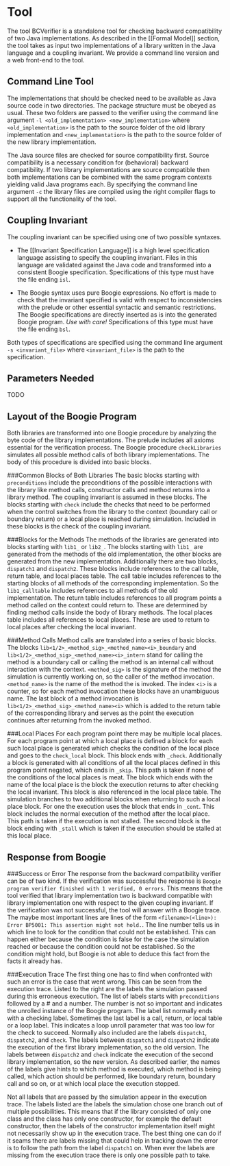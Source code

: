 Tool
====

The tool BCVerifier is a standalone tool for checking backward compatibility of two Java implementations. As described in the [[Formal Model]] section, the tool takes as input two implementations of a library written in the Java language and a coupling invariant. We provide a command line version and a web front-end to the tool.

Command Line Tool
-----------------

The implementations that should be checked need to be available as Java source code in two directories. The package structure must be obeyed as usual. These two folders are passed to the verifier using the command line argument `-l <old_implementation> <new_implementation>` where `<old_implementation>` is the path to the source folder of the old library implementation and `<new_implementation>` is the path to the source folder of the new library implementation.

The Java source files are checked for source compatibility first. Source compatibility is a necessary condition for (behavioral) backward compatibility. If two library implementations are source compatible then both implementations can be combined with the same program contexts yielding valid Java programs each. By specifying the command line argument `-c` the library files are compiled using the right compiler flags to support all the functionality of the tool.


Coupling Invariant
------------------

The coupling invariant can be specified using one of two possible syntaxes.

  - The [[Invariant Specification Language]] is a high level specification language assisting to specify the coupling invariant. Files in this language are validated against the Java code and transformed into a consistent Boogie specification. Specifications of this type must have the file ending `isl`.

  - The Boogie syntax uses pure Boogie expressions. No effort is made to check that the invariant specified is valid with respect to inconsistencies with the prelude or other essential syntactic and semantic restrictions. The Boogie specifications are directly inserted as is into the generated Boogie program. *Use with care!* Specifications of this type must have the file ending `bsl`.

Both types of specifications are specified using the command line argument `-s <invariant_file>` where `<invariant_file>` is the path to the specification.


Parameters Needed
-----------------

TODO


Layout of the Boogie Program
----------------------------

Both libraries are transformed into one Boogie procedure by analyzing the byte code of the library implementations. The prelude includes all axioms essential for the verification process. The Boogie procedure `checkLibraries` simulates all possible method calls of both library implementations. The body of this procedure is divided into basic blocks.

###Common Blocks of Both Libraries
The basic blocks starting with `preconditions` include the preconditions of the possible interactions with the library like method calls, constructor calls and method returns into a library method. The coupling invariant is assumed in these blocks. The blocks starting with `check` include the checks that need to be performed when the control switches from the library to the context (boundary call or boundary return) or a local place is reached during simulation. Included in these blocks is the check of the coupling invariant.

###Blocks for the Methods
The methods of the libraries are generated into blocks starting with `lib1_` or `lib2_`. The blocks starting with `lib1_` are generated from the methods of the old implementation, the other blocks are generated from the new implementation. Additionally there are two blocks, `dispatch1` and `dispatch2`. These blocks include references to the call table, return table, and local places table. The call table includes references to the starting blocks of all methods of the corresponding implementation. So the `lib1_calltable` includes references to all methods of the old implementation. The return table includes references to all program points a method called on the context could return to. These are determined by finding method calls inside the body of library methods. The local places table includes all references to local places. These are used to return to local places after checking the local invariant.


###Method Calls
Method calls are translated into a series of basic blocks. The blocks `lib<1/2>_<method_sig>_<method_name><i>_boundary` and `lib<1/2>_<method_sig>_<method_name><i>_intern` stand for calling the method is a boundary call or calling the method is an internal call without interaction with the context. `<method_sig>` is the signature of the method the simulation is currently working on, so the caller of the method invocation. `<method_name>` is the name of the method the is invoked. The index `<i>` is a counter, so for each method invocation these blocks have an unambiguous name. The last block of a method invocation is `lib<1/2>_<method_sig>_<method_name><i>` which is added to the return table of the corresponding library and serves as the point the execution continues after returning from the invoked method.

###Local Places
For each program point there may be multiple local places. For each program point at which a local place is defined a block for each such local place is generated which checks the condition of the local place and goes to the `check_local` block. This block ends with `_check`. Additionally a block is generated with all conditions of all the local places defined in this program point negated, which ends in `_skip`. This path is taken if none of the conditions of the local places is meat. The block which ends with the name of the local place is the block the execution returns to after checking the local invariant. This block is also referenced in the local place table. The simulation branches to two additional blocks when returning to such a local place block. For one the execution uses the block that ends in `_cont`. This block includes the normal execution of the method after the local place. This path is taken if the execution is not stalled. The second block is the block ending with `_stall` which is taken if the execution should be stalled at this local place.


Response from Boogie
--------------------

###Success or Error
The response from the backward compatibility verifier can be of two kind. If the verification was successful the response is `Boogie program verifier finished with 1 verified, 0 errors`. This means that the tool verified that library implementation two is backward compatible with library implementation one with respect to the given coupling invariant. If the verification was not successful, the tool will answer with a Boogie trace. The maybe most important lines are lines of the form `<filename>(<line>): Error BP5001: This assertion might not hold.`. The line number tells us in which line to look for the condition that could not be established. This can happen either because the condition is false for the case the simulation reached or because the condition could not be established. So the condition might hold, but Boogie is not able to deduce this fact from the facts it already has.

###Execution Trace
The first thing one has to find when confronted with such an error is the case that went wrong. This can be seen from the execution trace. Listed to the right are the labels the simulation passed during this erroneous execution. The list of labels starts with `preconditions` followed by a # and a number. The number is not so important and indicates the unrolled instance of the Boogie program. The label list normally ends with a checking label. Sometimes the last label is a call, return, or local table or a loop label. This indicates a loop unroll parameter that was too low for the check to succeed. Normally also included are the labels `dispatch1`, `dispatch2`, and `check`. The labels between `dispatch1` and `dispatch2` indicate the execution of the first library implementation, so the old version. The labels between `dispatch2` and `check` indicate the execution of the second library implementation, so the new version. As described earlier, the names of the labels give hints to which method is executed, which method is being called, which action should be performed, like boundary return, boundary call and so on, or at which local place the execution stopped.

Not all labels that are passed by the simulation appear in the execution trace. The labels listed are the labels the simulation chose one branch out of multiple possibilities. This means that if the library consisted of only one class and the class has only one constructor, for example the default constructor, then the labels of the constructor implementation itself might not necessarily show up in the execution trace. The best thing one can do if it seams there are labels missing that could help in tracking down the error is to follow the path from the label `dispatch1` on. When ever the labels are missing from the execution trace there is only one possible path to take.
